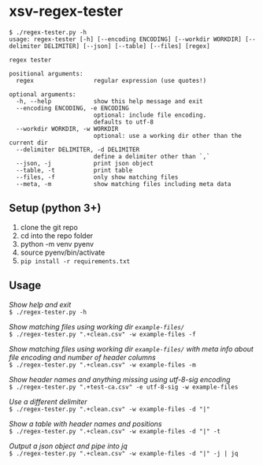 # xsv-regex-tester

```
$ ./regex-tester.py -h
usage: regex-tester [-h] [--encoding ENCODING] [--workdir WORKDIR] [--delimiter DELIMITER] [--json] [--table] [--files] [regex]

regex tester

positional arguments:
  regex                 regular expression (use quotes!)

optional arguments:
  -h, --help            show this help message and exit
  --encoding ENCODING, -e ENCODING
                        optional: include file encoding.
                        defaults to utf-8
  --workdir WORKDIR, -w WORKDIR
                        optional: use a working dir other than the current dir
  --delimiter DELIMITER, -d DELIMITER
                        define a delimiter other than `,`
  --json, -j            print json object
  --table, -t           print table
  --files, -f           only show matching files
  --meta, -m            show matching files including meta data
```

## Setup (python 3+) 
  
1. clone the git repo
2. cd into the repo folder
3. python -m venv pyenv
4. source pyenv/bin/activate
5. `pip install -r requirements.txt`
  
## Usage  
  
_Show help and exit_   
`$ ./regex-tester.py -h`  
  
_Show matching files using working dir `example-files/`_   
`$ ./regex-tester.py ".+clean.csv" -w example-files -f`  
  
_Show matching files using working dir `example-files/` with meta info about file encoding and number of header columns_  
`$ ./regex-tester.py ".+clean.csv" -w example-files -m`  
  
_Show header names and anything missing using utf-8-sig encoding_   
`$ ./regex-tester.py ".+test-ca.csv" -e utf-8-sig -w example-files`  

_Use a different delimiter_    
`$ ./regex-tester.py ".+clean.csv" -w example-files -d "|"`  
  
_Show a table with header names and positions_  
`$ ./regex-tester.py ".+clean.csv" -w example-files -d "|" -t`  
  
_Output a json object and pipe into jq_  
`$ ./regex-tester.py ".+clean.csv" -w example-files -d "|" -j | jq`  
